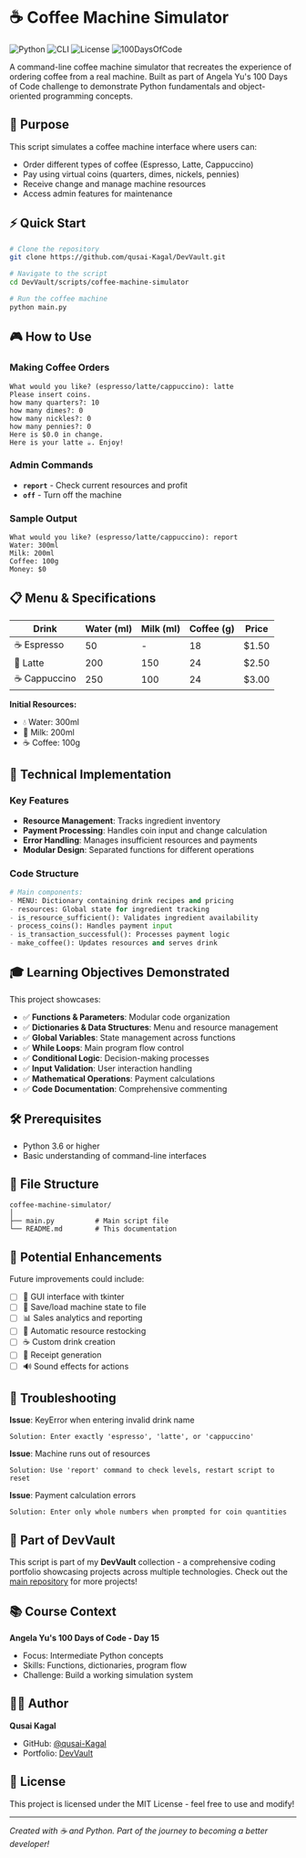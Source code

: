 # ☕ Coffee Machine Simulator

![Python](https://img.shields.io/badge/python-3.6+-blue.svg)
![CLI](https://img.shields.io/badge/interface-CLI-green.svg)
![License](https://img.shields.io/badge/license-MIT-brightgreen.svg)
![100DaysOfCode](https://img.shields.io/badge/100%20Days%20of%20Code-Day%2015-orange.svg)

A command-line coffee machine simulator that recreates the experience of ordering coffee from a real machine. Built as part of Angela Yu's 100 Days of Code challenge to demonstrate Python fundamentals and object-oriented programming concepts.

## 🎯 Purpose

This script simulates a coffee machine interface where users can:
- Order different types of coffee (Espresso, Latte, Cappuccino)
- Pay using virtual coins (quarters, dimes, nickels, pennies)
- Receive change and manage machine resources
- Access admin features for maintenance

## ⚡ Quick Start

```bash
# Clone the repository
git clone https://github.com/qusai-Kagal/DevVault.git

# Navigate to the script
cd DevVault/scripts/coffee-machine-simulator

# Run the coffee machine
python main.py
```

## 🎮 How to Use

### Making Coffee Orders
```
What would you like? (espresso/latte/cappuccino): latte
Please insert coins.
how many quarters?: 10
how many dimes?: 0
how many nickles?: 0  
how many pennies?: 0
Here is $0.0 in change.
Here is your latte ☕️. Enjoy!
```

### Admin Commands
- **`report`** - Check current resources and profit
- **`off`** - Turn off the machine

### Sample Output
```
What would you like? (espresso/latte/cappuccino): report
Water: 300ml
Milk: 200ml
Coffee: 100g
Money: $0
```

## 📋 Menu & Specifications

| Drink | Water (ml) | Milk (ml) | Coffee (g) | Price |
|-------|------------|-----------|------------|-------|
| ☕ Espresso | 50 | - | 18 | $1.50 |
| 🥛 Latte | 200 | 150 | 24 | $2.50 |
| ☕ Cappuccino | 250 | 100 | 24 | $3.00 |

**Initial Resources:**
- 💧 Water: 300ml
- 🥛 Milk: 200ml  
- ☕ Coffee: 100g

## 🔧 Technical Implementation

### Key Features
- **Resource Management**: Tracks ingredient inventory
- **Payment Processing**: Handles coin input and change calculation
- **Error Handling**: Manages insufficient resources and payments
- **Modular Design**: Separated functions for different operations

### Code Structure
```python
# Main components:
- MENU: Dictionary containing drink recipes and pricing
- resources: Global state for ingredient tracking
- is_resource_sufficient(): Validates ingredient availability
- process_coins(): Handles payment input
- is_transaction_successful(): Processes payment logic
- make_coffee(): Updates resources and serves drink
```

## 🎓 Learning Objectives Demonstrated

This project showcases:
- ✅ **Functions & Parameters**: Modular code organization
- ✅ **Dictionaries & Data Structures**: Menu and resource management
- ✅ **Global Variables**: State management across functions
- ✅ **While Loops**: Main program flow control
- ✅ **Conditional Logic**: Decision-making processes
- ✅ **Input Validation**: User interaction handling
- ✅ **Mathematical Operations**: Payment calculations
- ✅ **Code Documentation**: Comprehensive commenting

## 🛠️ Prerequisites

- Python 3.6 or higher
- Basic understanding of command-line interfaces

## 📁 File Structure

```
coffee-machine-simulator/
│
├── main.py          # Main script file
└── README.md        # This documentation
```

## 🎨 Potential Enhancements

Future improvements could include:
- [ ] 🎨 GUI interface with tkinter
- [ ] 💾 Save/load machine state to file
- [ ] 📊 Sales analytics and reporting
- [ ] 🔄 Automatic resource restocking
- [ ] ☕ Custom drink creation
- [ ] 🧾 Receipt generation
- [ ] 🔊 Sound effects for actions

## 🐛 Troubleshooting

**Issue**: KeyError when entering invalid drink name
```
Solution: Enter exactly 'espresso', 'latte', or 'cappuccino'
```

**Issue**: Machine runs out of resources
```
Solution: Use 'report' command to check levels, restart script to reset
```

**Issue**: Payment calculation errors
```
Solution: Enter only whole numbers when prompted for coin quantities
```

## 🔗 Part of DevVault

This script is part of my **DevVault** collection - a comprehensive coding portfolio showcasing projects across multiple technologies. Check out the [main repository](https://github.com/qusai-Kagal/DevVault) for more projects!

## 📚 Course Context

**Angela Yu's 100 Days of Code - Day 15**
- Focus: Intermediate Python concepts
- Skills: Functions, dictionaries, program flow
- Challenge: Build a working simulation system

## 👨‍💻 Author

**Qusai Kagal**
- GitHub: [@qusai-Kagal](https://github.com/qusai-Kagal)
- Portfolio: [DevVault](https://github.com/qusai-Kagal/DevVault)

## 📄 License

This project is licensed under the MIT License - feel free to use and modify!

---

*Created with ☕ and Python. Part of the journey to becoming a better developer!*
